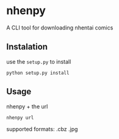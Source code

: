 # nhenpy
A CLI tool for downloading nhentai comics

## Instalation

use the `setup.py` to install

```Shell
python setup.py install
```

## Usage

nhenpy + the url

```Shell
nhenpy url
```

supported formats:
.cbz
.jpg